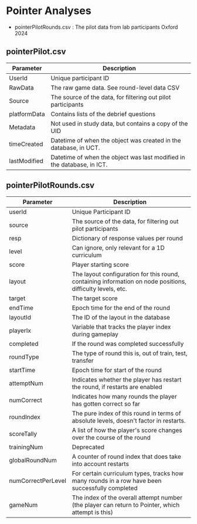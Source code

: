 Pointer Analyses
===

- pointerPilotRounds.csv : The pilot data from lab participants Oxford 2024

pointerPilot.csv
---

| Parameter | Description |
| --------- | ----------- |
| UserId | Unique participant ID |
| RawData | The raw game data. See round-level data CSV |
| Source | The source of the data, for filtering out pilot participants |
| platformData | Contains lists of the debrief questions |
| Metadata | Not used in study data, but contains a copy of the UID |
| timeCreated | Datetime of when the object was created in the database, in UCT. |
| lastModified | Datetime of when the object was last modified in the database, in ICT. |

pointerPilotRounds.csv
---

| Parameter | Description |
| --------- | ----------- |
| userId    | Unique Participant ID |
| source    | The source of the data, for filtering out pilot participants |
| resp      | Dictionary of response values per round |
| level     | Can ignore, only relevant for a 1D curriculum |
| score     | Player starting score |
| layout    | The layout configuration for this round, containing information on node positions, difficulty levels, etc. |
| target    | The target score |
| endTime   | Epoch time for the end of the round |
| layoutId  | The ID of the layout in the database |
| playerIx  | Variable that tracks the player index during gameplay |
| completed | If the round was completed successfully |
| roundType | The type of round this is, out of train, test, transfer |
| startTime | Epoch time for start of the round |
| attemptNum | Indicates whether the player has restart the round, if restarts are enabled |
| numCorrect | Indicates how many rounds the player has gotten correct so far |
| roundIndex | The pure index of this round in terms of absolute levels, doesn't factor in restarts. |
| scoreTally | A list of how the player's score changes over the course of the round |
| trainingNum | Deprecated |
| globalRoundNum | A counter of round index that does take into account restarts |
| numCorrectPerLevel | For certain curriculum types, tracks how many rounds in a row have been successfully completed |
| gameNum | The index of the overall attempt number (the player can return to Pointer, which attempt is this) |